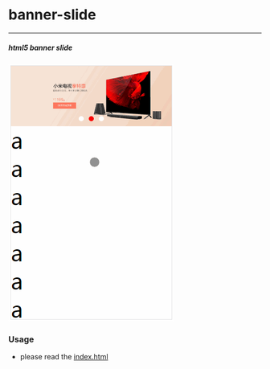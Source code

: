 # banner-slide
---
##### html5 banner slide
![](https://github.com/rayman-v/banner-slide/blob/master/demo.gif)

### Usage
- please read the [index.html](https://github.com/rayman-v/banner-slide/blob/master/index.html)
